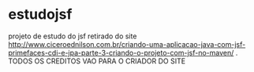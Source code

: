 # estudojsf
projeto de estudo do jsf retirado do site http://www.ciceroednilson.com.br/criando-uma-aplicacao-java-com-jsf-primefaces-cdi-e-jpa-parte-3-criando-o-projeto-com-jsf-no-maven/ . TODOS OS CREDITOS VAO PARA O CRIADOR DO SITE
